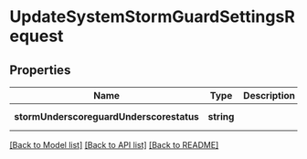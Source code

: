 # UpdateSystemStormGuardSettingsRequest

## Properties
Name | Type | Description | Notes
------------ | ------------- | ------------- | -------------
**stormUnderscoreguardUnderscorestatus** | **string** |  | [default to null]

[[Back to Model list]](../README.md#documentation-for-models) [[Back to API list]](../README.md#documentation-for-api-endpoints) [[Back to README]](../README.md)



